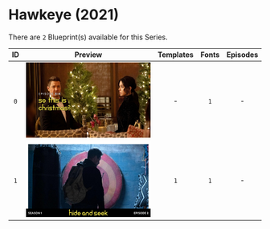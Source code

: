 # Hawkeye (2021)

There are `2` Blueprint(s) available for this Series.

| ID | Preview | Templates | Fonts | Episodes | 
| :---: | :---: | :---: | :---: | :---: |
| `0` | <img src="./0/preview.jpg" height="150"> | - | `1` | - |
| `1` | <img src="./1/preview0.jpg" height="150"> | `1` | `1` | - |
